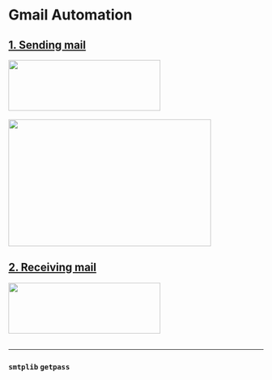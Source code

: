 # Gmail Automation
## [1. Sending mail](https://github.com/Aishanipach/Beginners-Python-Programs/blob/main/Gmail%20automation/mailswithpy.py)
   <img src="https://github.com/Aishanipach/Beginners-Python-Programs/blob/main/Gmail%20automation/input_mail.PNG"  width="300" height="100" /> <br><br>
   <img src="https://github.com/Aishanipach/Beginners-Python-Programs/blob/main/Gmail%20automation/my_first_mail.PNG" width= "400" height=" 250"/>

## [2. Receiving mail](https://github.com/Aishanipach/Beginners-Python-Programs/tree/main/Gmail%20automation)
   <img src="https://github.com/Aishanipach/Beginners-Python-Programs/blob/main/Gmail%20automation/receive_mail.PNG"  width="300" height="100" /> <br><br>

---
### `smtplib` `getpass`
